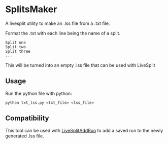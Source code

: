 # SplitsMaker
A livesplit utility to make an .lss file from a .txt file.

Format the .txt with each line being the name of a split.
```
Split one
Split two
Split three
...
```

This will be turned into an empty .lss file that can be used with LiveSplit

## Usage

Run the python file with python:
```
python txt_lss.py <txt_file> <lss_file>
```

## Compatibility

This tool can be used with [LiveSplitAddRun](https://github.com/seb-cap/LiveSplitAddRun) to add a saved run to the newly generated .lss file.

